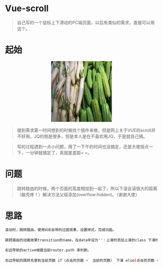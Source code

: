 # Vue-scroll

> 自己写的一个鼠标上下滑动的PC端页面，以后有类似的需求，直接可以用这个。

# 起始

<div align=center><img width="200" height="200" src="https://github.com/qwj19950918/vue-scroll/blob/master/src/assets/veer-302875664.jpg"/></div>

> 接到需求第一时间想到的时候找个插件来做，但是网上关于VUE的scroll并不好用，JQ的倒是很多，但是本人是在不喜欢用JQ，于是就自己搞。

> 写的过程遇到一点小问题，用了一下午的时间也没搞定，还是大佬指点一下，一分钟就搞定了，真就是差距= =。

# 问题

> 跳转路由的时候，两个页面的高度相加到一起了，所以下滚会滚很大的距离（脑壳疼！）解决方法父级添加(overflow:hidden)。（谢谢大佬）

# 思路
``` bash
滚动时，跳转路由，使用VUE自带的过度效果，设置样式，完成功能。

跳转路由的动画效果transition的name，在data中设为""：上滑时添加上滑的class 下滑时添加下滑的class。

右边导航的active根据当前router.path 来判断。

右边导航的跳转先拿到当前页数 if（点击的页数 >  当前的页数） 下滑 else(点击的页数 < 当前的页数) 上滑。

```

